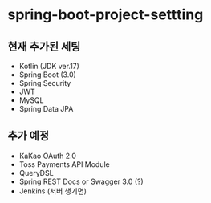 # spring-boot-project-settting

## 현재 추가된 세팅

- Kotlin (JDK ver.17)
- Spring Boot (3.0)
- Spring Security
- JWT
- MySQL
- Spring Data JPA

## 추가 예정

- KaKao OAuth 2.0
- Toss Payments API Module
- QueryDSL
- Spring REST Docs or Swagger 3.0 (?)
- Jenkins (서버 생기면)
